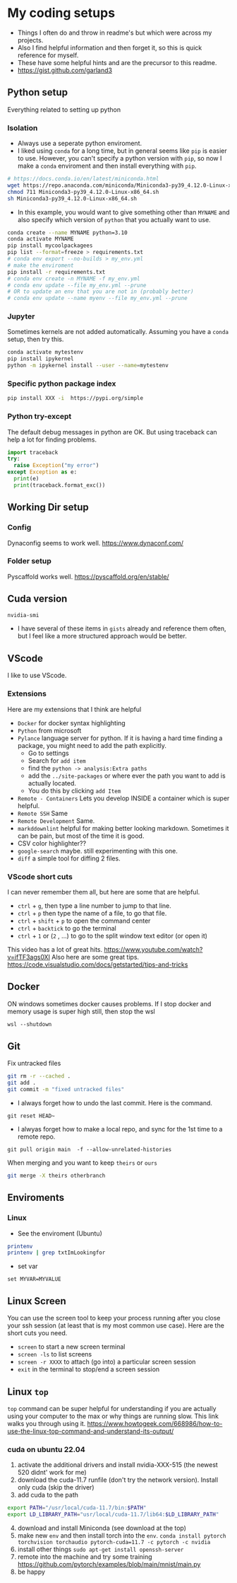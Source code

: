 # My coding setups

* Things I often do and throw in readme's but which were across my projects.
* Also I find helpful information and then forget it, so this is quick reference for myself.
* These have some helpful hints and are the precursor to this readme.
* <https://gist.github.com/garland3>

## Python setup

Everything related to setting up python

### Isolation

* Always use a seperate python enviroment.
* I liked using `conda`  for a long time, but in general seems like `pip` is easier to use. However, you can't specify a python version with `pip`, so now I make a `conda` enviroment and then install everything with `pip`.

```bash
# https://docs.conda.io/en/latest/miniconda.html
wget https://repo.anaconda.com/miniconda/Miniconda3-py39_4.12.0-Linux-x86_64.sh
chmod 711 Miniconda3-py39_4.12.0-Linux-x86_64.sh
sh Miniconda3-py39_4.12.0-Linux-x86_64.sh
```


* In this example, you would want to give something other than `MYNAME` and also specify which version of `python` that you actually want to use.

```bash
conda create --name MYNAME python=3.10
conda activate MYNAME
pip install mycoolpackagees
pip list --format=freeze > requirements.txt
# conda env export --no-builds > my_env.yml
# make the enviroment
pip install -r requirements.txt
# conda env create -n MYNAME -f my_env.yml
# conda env update --file my_env.yml --prune
# OR to update an env that you are not in (probably better)
# conda env update --name myenv --file my_env.yml --prune
```

### Jupyter

Sometimes kernels are not added automatically. Assuming you have a `conda` setup, then try this.  

```bash
conda activate mytestenv
pip install ipykernel
python -m ipykernel install --user --name=mytestenv
```

### Specific python package index
```bash
pip install XXX -i  https://pypi.org/simple
```



### Python try-except

The default debug messages in python are OK. But using traceback can help a lot for finding problems.

```python
import traceback
try:
  raise Exception("my error")
except Exception as e:
  print(e)
  print(traceback.format_exc())
```

## Working Dir setup

### Config
Dynaconfig seems to work well. https://www.dynaconf.com/
### Folder setup
Pyscaffold works well. https://pyscaffold.org/en/stable/

## Cuda version

```bash
nvidia-smi
```

* I have several of these items in `gists` already and reference them often, but I feel like a more structured approach would be better.

## VScode

I like to use VScode.

### Extensions

Here are my extensions that I think are helpful

* `Docker`  for docker syntax highlighting
* `Python` from microsoft
* `Pylance` language server for python. If it is having a hard time finding a package, you might need to add the path explicitly.
  * Go to settings
  * Search for `add item`
  * find the `python -> analysis:Extra paths`
  * add the `../site-packages` or where ever the path you want to add is actually located.
  * You do this by clicking `add Item`
* `Remote - Containers` Lets you develop INSIDE a container which is super helpful.
* `Remote SSH` Same
* `Remote Development` Same.
* `markddownlint` helpful for making better looking markdown. Sometimes it can be  pain, but most of the time it is good.
* CSV color highlighter??
* `google-search` maybe. still experimenting with this one.
* `diff` a simple tool for diffing 2 files.

### VScode short cuts

I can never remember them all, but here are some that are helpful.

* `ctrl` + `g`, then type a line number to jump to that line.
* `ctrl` + `p` then type the name of a file, to go that file.
* `ctrl` +  `shift`  + `p` to open the command center
* `ctrl` + `backtick` to go the terminal
* `ctrl` + `1` or (`2` , ...) to go to the split window text editor (or open it)

This video has a lot of great hits. <https://www.youtube.com/watch?v=ifTF3ags0XI>
Also here are some great tips. <https://code.visualstudio.com/docs/getstarted/tips-and-tricks>

## Docker
ON windows sometimes docker causes problems. If I stop docker and memory usage is super high still, then stop the wsl
```ps
wsl --shutdown
```

## Git
Fix untracked files
 
 ```bash
git rm -r --cached .    
git add .    
git commit -m "fixed untracked files"    

 ```

* I always forget how to undo the last commit. Here is the command.

 ```
 git reset HEAD~    
 ```
 
 
 
 * I alwyas forget how to make a local repo, and sync for the 1st time to a remote repo. 
 ```
 git pull origin main  -f --allow-unrelated-histories
 ```
 
 When merging and you want to keep `theirs` or `ours`
 ```bash
 git merge -X theirs otherbranch
 ```

## Enviroments

### Linux

* See the enviroment (Ubuntu)

```bash
printenv
printenv | grep txtImLookingfor
```

* set var

```
set MYVAR=MYVALUE
```
 
 
 ## Linux Screen
 You can use the screen tool to keep your process running after you close your ssh session (at least that is my most common use case). Here are the short cuts you need. 
 * `screen` to start a new screen terminal
 * `screen -ls` to list screens
 * `screen -r XXXX` to attach (go into) a particular screen session
 * `exit` in the terminal to stop/end a screen session
<!--  * `ctrl` + `a` then `"` to list all existing screens -->

## Linux `top`
`top` command can be super helpful for understanding if you are actually using your computer to the max or why things are running slow. This link walks you through using it. 
https://www.howtogeek.com/668986/how-to-use-the-linux-top-command-and-understand-its-output/


### cuda on ubuntu 22.04
1. activate the additional drivers and install nvidia-XXX-515 (the newest 520 didnt' work for me)
2. download the cuda-11.7 runfile (don't try the network version). Install only cuda (skip the driver)
3. add cuda to the path
```bash
export PATH="/usr/local/cuda-11.7/bin:$PATH"
export LD_LIBRARY_PATH="usr/local/cuda-11.7/lib64:$LD_LIBRARY_PATH"
```
4. download and install Miniconda (see download at the top)
5. make new `env` and then install torch into the `env`. `conda install pytorch torchvision torchaudio pytorch-cuda=11.7 -c pytorch -c nvidia`
6. install other things `sudo apt-get install openssh-server`
7. remote into the machine and try some training https://github.com/pytorch/examples/blob/main/mnist/main.py
8. be happy
